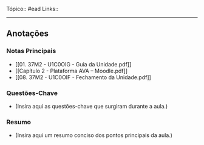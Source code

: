 Tópico:: #ead
Links::

---
## Anotações

### Notas Principais

- [[01. 37M2 - U1C0OIG - Guia da Unidade.pdf]]
- [[Capítulo 2 - Plataforma AVA – Moodle.pdf]]
- [[08. 37M2 - U1C0OIF - Fechamento da Unidade.pdf]]

### Questões-Chave

- (Insira aqui as questões-chave que surgiram durante a aula.)

### Resumo

- (Insira aqui um resumo conciso dos pontos principais da aula.)

